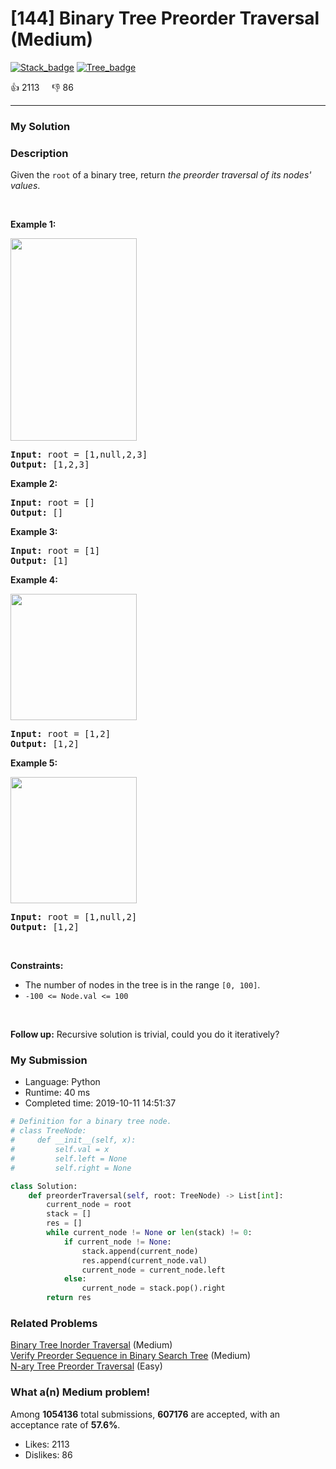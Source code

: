 # [144] Binary Tree Preorder Traversal (Medium)

[![Stack_badge](https://img.shields.io/badge/topic-Stack-green.svg)](https://leetcode.com/problems/binary-tree-preorder-traversal/)  [![Tree_badge](https://img.shields.io/badge/topic-Tree-green.svg)](https://leetcode.com/problems/binary-tree-preorder-traversal/) 

:+1: 2113 &nbsp; &nbsp; :thumbsdown: 86

---

### My Solution


### Description
<p>Given the <code>root</code> of a binary tree, return <em>the preorder traversal of its nodes&#39; values</em>.</p>

<p>&nbsp;</p>
<p><strong>Example 1:</strong></p>
<img alt="" src="https://assets.leetcode.com/uploads/2020/09/15/inorder_1.jpg" style="width: 202px; height: 324px;" />
<pre>
<strong>Input:</strong> root = [1,null,2,3]
<strong>Output:</strong> [1,2,3]
</pre>

<p><strong>Example 2:</strong></p>

<pre>
<strong>Input:</strong> root = []
<strong>Output:</strong> []
</pre>

<p><strong>Example 3:</strong></p>

<pre>
<strong>Input:</strong> root = [1]
<strong>Output:</strong> [1]
</pre>

<p><strong>Example 4:</strong></p>
<img alt="" src="https://assets.leetcode.com/uploads/2020/09/15/inorder_5.jpg" style="width: 202px; height: 202px;" />
<pre>
<strong>Input:</strong> root = [1,2]
<strong>Output:</strong> [1,2]
</pre>

<p><strong>Example 5:</strong></p>
<img alt="" src="https://assets.leetcode.com/uploads/2020/09/15/inorder_4.jpg" style="width: 202px; height: 202px;" />
<pre>
<strong>Input:</strong> root = [1,null,2]
<strong>Output:</strong> [1,2]
</pre>

<p>&nbsp;</p>
<p><strong>Constraints:</strong></p>

<ul>
	<li>The number of nodes in the tree is in the range <code>[0, 100]</code>.</li>
	<li><code>-100 &lt;= Node.val &lt;= 100</code></li>
</ul>

<p>&nbsp;</p>
<p><strong>Follow up:</strong> Recursive solution is trivial, could you do it iteratively?</p>



### My Submission

- Language: Python
- Runtime: 40 ms
- Completed time: 2019-10-11 14:51:37

```Python
# Definition for a binary tree node.
# class TreeNode:
#     def __init__(self, x):
#         self.val = x
#         self.left = None
#         self.right = None

class Solution:
    def preorderTraversal(self, root: TreeNode) -> List[int]:
        current_node = root
        stack = []
        res = []
        while current_node != None or len(stack) != 0:
            if current_node != None:
                stack.append(current_node)
                res.append(current_node.val)
                current_node = current_node.left
            else:
                current_node = stack.pop().right
        return res
```


### Related Problems
[Binary Tree Inorder Traversal](https://leetcode.com/problems/binary-tree-inorder-traversal/) (Medium) <br>
[Verify Preorder Sequence in Binary Search Tree](https://leetcode.com/problems/verify-preorder-sequence-in-binary-search-tree/) (Medium) <br>
[N-ary Tree Preorder Traversal](https://leetcode.com/problems/n-ary-tree-preorder-traversal/) (Easy) <br>



### What a(n) Medium problem!
Among **1054136** total submissions, **607176** are accepted, with an acceptance rate of **57.6%**. <br>

- Likes: 2113
- Dislikes: 86

